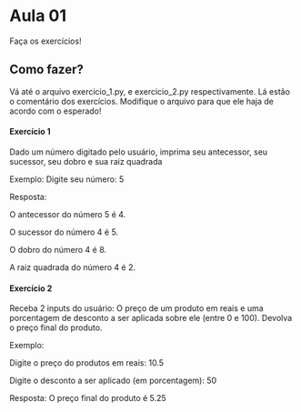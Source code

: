 # Aula 01
Faça os exercícios!

## Como fazer?

Vá até o arquivo exercicio_1.py, e exercicio_2.py respectivamente. Lá estão o comentário dos exercícios. Modifique o arquivo para que ele haja de acordo com o esperado!

#### Exercício 1

Dado um número digitado pelo usuário, imprima seu antecessor, seu sucessor, seu dobro e sua raiz quadrada

Exemplo:
Digite seu número: 5

Resposta:

O antecessor do número 5 é 4.

O sucessor do número 4 é 5.

O dobro do número 4 é 8.

A raiz quadrada do número 4 é 2.

#### Exercício 2

Receba 2 inputs do usuário: O preço de um produto em reais e uma porcentagem de desconto a ser aplicada sobre ele (entre 0 e 100). Devolva o preço final do produto.

Exemplo:

Digite o preço do produtos em reais: 10.5

Digite o desconto a ser aplicado (em porcentagem): 50


Resposta:
O preço final do produto é 5.25
